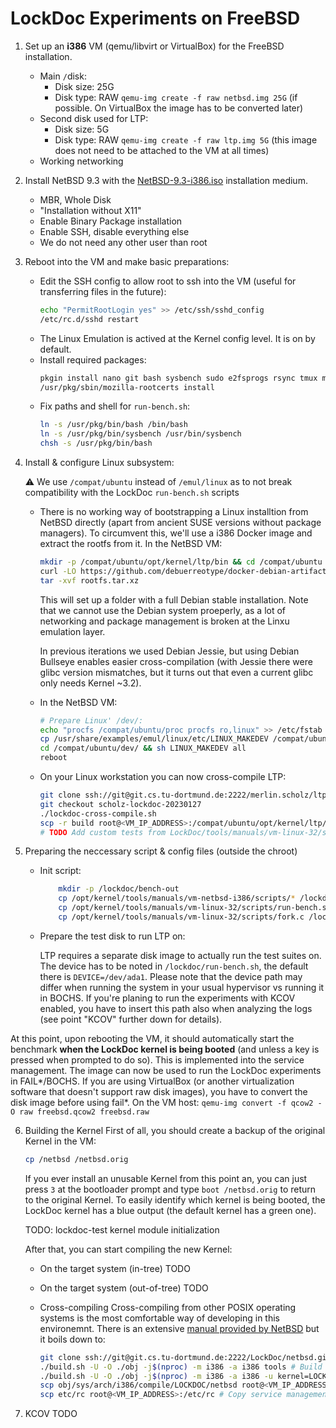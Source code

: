 # LockDoc Experiments on FreeBSD

1. Set up an **i386** VM (qemu/libvirt or VirtualBox) for the FreeBSD installation.
    * Main `/`disk:
        * Disk size: 25G
        * Disk type: RAW `qemu-img create -f raw netbsd.img 25G` (if possible. On VirtualBox the image has to be converted later)
    * Second disk used for LTP:
        * Disk size: 5G
        * Disk type: RAW `qemu-img create -f raw ltp.img 5G` (this image does not need to be attached to the VM at all times)
    * Working networking
2.  Install NetBSD 9.3 with the [NetBSD-9.3-i386.iso](http://cdn.netbsd.org/pub/NetBSD/NetBSD-9.3/iso/NetBSD-9.3-i386.iso) installation medium.
	
    * MBR, Whole Disk
    * "Installation without X11"
    * Enable Binary Package installation
    * Enable SSH, disable everything else
    * We do not need any other user than root
4.  Reboot into the VM and make basic preparations:
    
    *   Edit the SSH config to allow root to ssh into the VM (useful for transferring files in the future): 
        ```sh
        echo "PermitRootLogin yes" >> /etc/ssh/sshd_config
        /etc/rc.d/sshd restart
        ```
    *   The Linux Emulation is actived at the Kernel config level. It is on by default.
    *   Install required packages: 
        ```sh
        pkgin install nano git bash sysbench sudo e2fsprogs rsync tmux mozilla-rootcerts
        /usr/pkg/sbin/mozilla-rootcerts install
        ```
    * Fix paths and shell for `run-bench.sh`: 
        ```sh
        ln -s /usr/pkg/bin/bash /bin/bash
        ln -s /usr/pkg/bin/sysbench /usr/bin/sysbench
        chsh -s /usr/pkg/bin/bash
        ```

4.  Install & configure Linux subsystem:

    ⚠️ We use `/compat/ubuntu` instead of `/emul/linux` as to not break compatibility with the LockDoc `run-bench.sh` scripts
    
    * There is no working way of bootstrapping a Linux installtion from NetBSD directly (apart from ancient SUSE versions without package managers). To circumvent this, we'll use a i386 Docker image and extract the rootfs from it. In the NetBSD VM:

		```sh
        mkdir -p /compat/ubuntu/opt/kernel/ltp/bin && cd /compat/ubuntu
        curl -LO https://github.com/debuerreotype/docker-debian-artifacts/raw/dist-i386/stable/rootfs.tar.xz
		tar -xvf rootfs.tar.xz
		```

		This will set up a folder with a full Debian stable installation. Note that we cannot use the Debian system proeperly, as a lot of networking and package management is broken at the Linxu emulation layer.

        In previous iterations we used Debian Jessie, but using Debian Bullseye enables easier cross-compilation (with Jessie there were glibc version mismatches, but it turns out that even a current glibc only needs Kernel ~3.2).
    * In the NetBSD VM:
        ```sh
        # Prepare Linux' /dev/:
        echo "procfs /compat/ubuntu/proc procfs ro,linux" >> /etc/fstab
        cp /usr/share/examples/emul/linux/etc/LINUX_MAKEDEV /compat/ubuntu/dev
        cd /compat/ubuntu/dev/ && sh LINUX_MAKEDEV all
        reboot
        ```

    * On your Linux workstation you can now cross-compile LTP:
        ```sh
        git clone ssh://git@git.cs.tu-dortmund.de:2222/merlin.scholz/ltp.git && cd ltp
        git checkout scholz-lockdoc-20230127
        ./lockdoc-cross-compile.sh
        scp -r build root@<VM_IP_ADDRESS>:/compat/ubuntu/opt/kernel/ltp/bin
        # TODO Add custom tests from LockDoc/tools/manuals/vm-linux-32/scripts to bin/runtests
        ```

5. Preparing the neccessary script & config files (outside the chroot)
    * Init script:
        ```sh
            mkdir -p /lockdoc/bench-out
            cp /opt/kernel/tools/manuals/vm-netbsd-i386/scripts/* /lockdoc
            cp /opt/kernel/tools/manuals/vm-linux-32/scripts/run-bench.sh /lockdoc
            cp /opt/kernel/tools/manuals/vm-linux-32/scripts/fork.c /lockdoc/bench-out
        ```

    * Prepare the test disk to run LTP on:

        LTP requires a separate disk image to actually run the test suites on. The device has to be noted in `/lockdoc/run-bench.sh`, the default there is `DEVICE=/dev/ada1`. Please note that the device path may differ when running the system in your usual hypervisor vs running it in BOCHS. If you're planing to run the experiments with KCOV enabled, you have to insert this path also when analyzing the logs (see point "KCOV" further down for details).

At this point, upon rebooting the VM, it should automatically start the benchmark **when the LockDoc kernel is being booted** (and unless a key is pressed when prompted to do so). This is implemented into the service management. The image can now be used to run the LockDoc experiments in FAIL*/BOCHS. If you are using VirtualBox (or another virtualization software that doesn't support raw disk images), you have to convert the disk image before using fail*. On the VM host: ```qemu-img convert -f qcow2 -O raw freebsd.qcow2 freebsd.raw```

6. Building the Kernel
    First of all, you should create a backup of the original Kernel in the VM:
    ```sh
    cp /netbsd /netbsd.orig
    ```

    If you ever install an unusable Kernel from this point an, you can just press `3` at the bootloader prompt and type `boot /netbsd.orig` to return to the original Kernel. To easily identify which kernel is being booted, the LockDoc kernel has a blue output (the default kernel has a green one).

    TODO: lockdoc-test kernel module initialization

    After that, you can start compiling the new Kernel: 
    * On the target system (in-tree)
        TODO
    * On the target system (out-of-tree)
        TODO
    * Cross-compiling
        Cross-compiling from other POSIX operating systems is the most comfortable way of developing in this environemnt. There is an extensive [manual provided by NetBSD](https://www.netbsd.org/docs/guide/en/chap-build.html) but it boils down to:

        ```sh
        git clone ssh://git@git.cs.tu-dortmund.de:2222/LockDoc/netbsd.git && cd netbsd
        ./build.sh -U -O ./obj -j$(nproc) -m i386 -a i386 tools # Build toolchain
        ./build.sh -U -O ./obj -j$(nproc) -m i386 -a i386 -u kernel=LOCKDOC # (Re)build Kernel
        scp obj/sys/arch/i386/compile/LOCKDOC/netbsd root@<VM_IP_ADDRESS>:/netbsd # Copy Kernel to VM
        scp etc/rc root@<VM_IP_ADDRESS>:/etc/rc # Copy service management to VM
        ```

7. KCOV
    TODO
